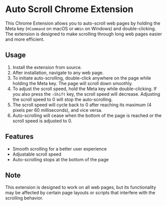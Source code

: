 Auto Scroll Chrome Extension
=============================

This Chrome Extension allows you to auto-scroll web pages by holding the Meta key (`⌘Command` on macOS or `⊞Win` on Windows) and double-clicking. The extension is designed to make scrolling through long web pages easier and more efficient.

Usage
-----

1. Install the extension from source.
2. After installation, navigate to any web page.
3. To initiate auto-scrolling, double-click anywhere on the page while holding the Meta key. The page will scroll down smoothly.
4. To adjust the scroll speed, hold the Meta key while double-clicking. If you also press the `⇧Shift` key, the scroll speed will decrease. Adjusting the scroll speed to 0 will stop the auto-scrolling.
5. The scroll speed will cycle back to 0 after reaching its maximum (4 pixels per 60 milliseconds), and vice versa.
6. Auto-scrolling will cease when the bottom of the page is reached or the scroll speed is adjusted to 0.

Features
--------

* Smooth scrolling for a better user experience
* Adjustable scroll speed
* Auto-scrolling stops at the bottom of the page

Note
----

This extension is designed to work on all web pages, but its functionality may be affected by certain page layouts or scripts that interfere with the scrolling behavior.
